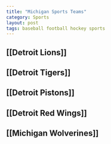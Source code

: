 ```yaml
---
title: "Michigan Sports Teams"
category: Sports
layout: post
tags: baseball football hockey sports
---
```



## [[Detroit Lions]]
## [[Detroit Tigers]]
## [[Detroit Pistons]] 
## [[Detroit Red Wings]]
## [[Michigan Wolverines]]